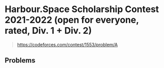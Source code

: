 # Harbour.Space Scholarship Contest 2021-2022 (open for everyone, rated, Div. 1 + Div. 2)

> https://codeforces.com/contest/1553/problem/A

## Problems